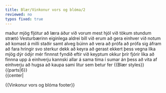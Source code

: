 ```yaml
---
title: Blær/Vinkonur vors og blóma/2
reviewed: no
typos fixed: true
---
```

<vocabulary>
maður
mjög
fljótur
að læra
áður
við vorum
mest
hjól
við tökum
stundum
strætó
Vesturbærinn
eiginlega
aldrei
bíll
við erum
að gera
einhver
við notum
að komast
á milli
staðir
samt
alveg
búinn
að vera
að prófa
að prófa sig áfram
að fara
hringir
svo
sterkur
dekk
að keyra
að gerast
ekkert
þess vegna
líka
mjög
dýr
ódýr
mér finnnst
fyndið
eftir
við keyptum
okkur
þrír
fjórir
líka
að finnna upp á einhverju
kannski
allar
á sama tíma
í sumar
án þess
að vita af einhverju
að hugsa
að kaupa
sami
litur
sem betur fer
</vocabulary>
{{Blær styles}}
{{parts|6}}
<div class="book" data-translate=true data-audio-file="vinkonurvorsogbloma-02-2.mp3">
{{center|<Audio src="vinkonurvorsogbloma-02-2.mp3"/>}}

<div class="blaer article">

<div class="article-entry">
  <div class="image-box image-box-medium">
    <Image src="Blær_–_Vinkonur_vors_og_blóma_15134.jpeg"/>
  </div>

  <div class="text">
    <p><strong data-no-translate="true" data-no-audio="true"></strong><strong data-no-translate="true" data-no-audio="true">Hildur:</strong> Maður er mjög fljótur að læra á svona „penny board.“<br><strong data-no-translate="true" data-no-audio="true"></strong><strong data-no-translate="true" data-no-audio="true">Íris:</strong> Áður vorum við mest á hjólum.<br><strong data-no-translate="true" data-no-audio="true"></strong><strong data-no-translate="true" data-no-audio="true">Eva:</strong> Við tökum stundum strætó í Vesturbærinn
      en förum eiginlega aldrei í bíl.<br><strong data-no-translate="true" data-no-audio="true"></strong><strong data-no-translate="true" data-no-audio="true">Hildur:</strong> Við erum ekki að gera einhver trix á brettunum, notum þau bara til þess að komast á milli staða.<br><strong data-no-translate="true" data-no-audio="true"></strong><strong data-no-translate="true" data-no-audio="true">Íris: </strong>Ég er samt alveg búin að vera að<!--TODO-->
      prófa mig áfram í að fara í svona hringi.<br><strong data-no-translate="true" data-no-audio="true"></strong><strong data-no-translate="true" data-no-audio="true">Eva:</strong> Það eru svo sterk dekk á þessum brettum, ef einhver keyrir yfir þau gerist ekkert. Þess vegna eru þau líka mjög dýr.<br><strong data-no-translate="true" data-no-audio="true"></strong><strong data-no-translate="true" data-no-audio="true">Íris:</strong> Mér
      finnst svo fyndið að eftir að við keyptum okkur svona bretti keyptu alveg þrír eða fjórir sér svona líka. Við fundum upp á þessu. Eða nei kannski ekki alveg.<br><strong data-no-translate="true" data-no-audio="true"></strong><strong data-no-translate="true" data-no-audio="true">Hildur: </strong>Já, við keyptum allar á sama tíma svona bretti
      í sumar án þess að vita af því.<br><strong data-no-translate="true" data-no-audio="true"></strong><strong data-no-translate="true" data-no-audio="true">Eva:</strong> Vorum allar að hugsa það sama.<br><strong data-no-translate="true" data-no-audio="true"></strong><strong data-no-translate="true" data-no-audio="true">Íris:</strong> Já, ég var búin að suða í pabba og þá voru þær búnar að kaupa sér.<br><strong data-no-translate="true" data-no-audio="true">Hildur:</strong> Engin
      í sama lit, sem betur fer.</p>
  </div>

</div>

</div>

</div>

{{Vinkonur vors og blóma footer}}
